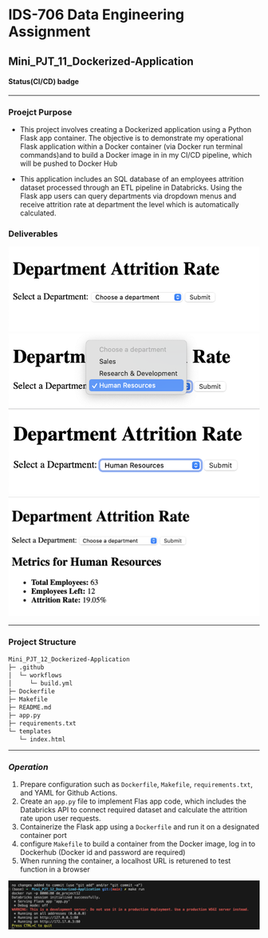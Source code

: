 # IDS-706 Data Engineering Assignment
## Mini_PJT_11_Dockerized-Application

#### Status(CI/CD) badge 

---------
### Proejct Purpose

- This project involves creating a Dockerized application using a Python Flask app container. The objective is to demonstrate my operational Flask application within a Docker container (via Docker run terminal commands)and to build a Docker image in in my CI/CD pipeline, which will be pushed to Docker Hub

- This application includes an SQL database of an employees attrition dataset processed through an ETL pipeline in Databricks. Using the Flask app users can query departments via dropdown menus and receive attrition rate at department the level which is automatically calculated.

### Deliverables

![image](images/main.png)
![image](images/test0.png)
![image](images/test1.png)
![image](images/test2.png)




----------
### Project Structure
```
Mini_PJT_12_Dockerized-Application
├─ .github
│  └─ workflows
│     └─ build.yml
├─ Dockerfile
├─ Makefile
├─ README.md
├─ app.py
├─ requirements.txt
└─ templates
   └─ index.html
```
----------
###  ***Operation***
1) Prepare configuration such as `Dockerfile`, `Makefile`, `requirements.txt`, and YAML for Github Actions.
2) Create an `app.py` file to implement Flas app code, which includes the Databricks API to connect required dataset and calculate the attrition rate upon user requests.
3) Containerize the Flask app using a `Dockerfile` and run it on a designated container port
4) configure `Makefile` to build a container from the Docker image, log in to Dockerhub (Docker id and password are required)
5) When running the container, a localhost URL is returened to test function in a browser

![image](images/test3.png)